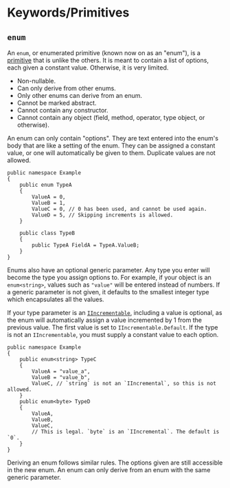 # Keywords/Primitives
## `enum`

An `enum`, or enumerated primitive (known now on as an "enum"), is a [primitive](Primitives.md) that is unlike the others. It is meant to contain a list of options, each given a constant value. Otherwise, it is very limited.
- Non-nullable.
- Can only derive from other enums.
- Only other enums can derive from an enum.
- Cannot be marked abstract.
- Cannot contain any constructor.
- Cannot contain any object (field, method, operator, type object, or otherwise).

An enum can only contain "options". They are text entered into the enum's body that are like a setting of the enum. They can be assigned a constant value, or one will automatically be given to them. Duplicate values are not allowed.

```
public namespace Example
{
    public enum TypeA
    {
        ValueA = 0,
        ValueB = 1,
        ValueC = 0, // 0 has been used, and cannot be used again.
        ValueD = 5, // Skipping increments is allowed.
    }

    public class TypeB
    {
        public TypeA FieldA = TypeA.ValueB;
    }
}
```

Enums also have an optional generic parameter. Any type you enter will become the type you assign options to. For example, if your object is an `enum<string>`, values such as `"value"` will be entered instead of numbers. If a generic parameter is not given, it defaults to the smallest integer type which encapsulates all the values.

If your type parameter is an [`IIncrementable`](../../../Libraries/System/IIncremental.ns), including a value is optional, as the enum will automatically assign a value incremented by 1 from the previous value. The first value is set to `IIncrementable.Default`. If the type is not an `IIncrementable`, you must supply a constant value to each option.

```nsharp
public namespace Example
{
    public enum<string> TypeC
    {
        ValueA = "value_a",
        ValueB = "value_b",
        ValueC, // `string` is not an `IIncremental`, so this is not allowed.
    }
    public enum<byte> TypeD
    {
        ValueA,
        ValueB,
        ValueC,
        // This is legal. `byte` is an `IIncremental`. The default is `0`.
    }
}
```

Deriving an enum follows similar rules. The options given are still accessible in the new enum. An enum can only derive from an enum with the same generic parameter.

